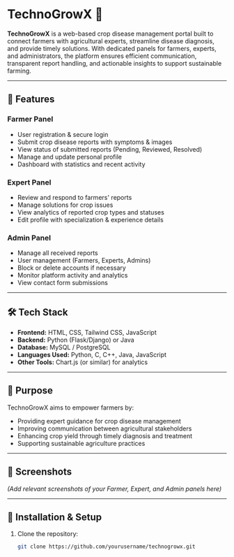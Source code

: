 # TechnoGrowX 🌱

**TechnoGrowX** is a web-based crop disease management portal built to connect farmers with agricultural experts, streamline disease diagnosis, and provide timely solutions. With dedicated panels for farmers, experts, and administrators, the platform ensures efficient communication, transparent report handling, and actionable insights to support sustainable farming.

---

## 🚀 Features

### **Farmer Panel**
- User registration & secure login
- Submit crop disease reports with symptoms & images
- View status of submitted reports (Pending, Reviewed, Resolved)
- Manage and update personal profile
- Dashboard with statistics and recent activity

### **Expert Panel**
- Review and respond to farmers' reports
- Manage solutions for crop issues
- View analytics of reported crop types and statuses
- Edit profile with specialization & experience details

### **Admin Panel**
- Manage all received reports
- User management (Farmers, Experts, Admins)
- Block or delete accounts if necessary
- Monitor platform activity and analytics
- View contact form submissions

---

## 🛠️ Tech Stack
- **Frontend:** HTML, CSS, Tailwind CSS, JavaScript
- **Backend:** Python (Flask/Django) or Java
- **Database:** MySQL / PostgreSQL
- **Languages Used:** Python, C, C++, Java, JavaScript
- **Other Tools:** Chart.js (or similar) for analytics

---

## 🎯 Purpose
TechnoGrowX aims to empower farmers by:
- Providing expert guidance for crop disease management
- Improving communication between agricultural stakeholders
- Enhancing crop yield through timely diagnosis and treatment
- Supporting sustainable agriculture practices

---

## 📸 Screenshots
*(Add relevant screenshots of your Farmer, Expert, and Admin panels here)*

---

## 📂 Installation & Setup
1. Clone the repository:
   ```bash
   git clone https://github.com/yourusername/technogrowx.git
